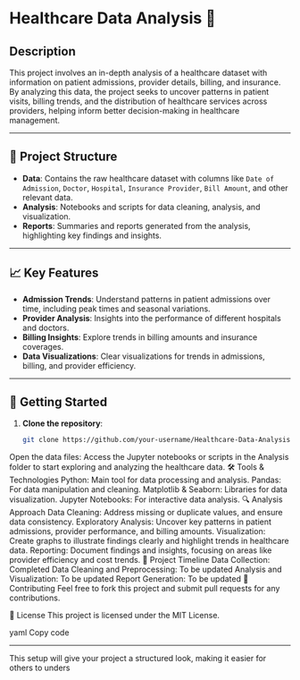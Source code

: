 # Healthcare Data Analysis 🏥

## Description
This project involves an in-depth analysis of a healthcare dataset with information on patient admissions, provider details, billing, and insurance. By analyzing this data, the project seeks to uncover patterns in patient visits, billing trends, and the distribution of healthcare services across providers, helping inform better decision-making in healthcare management.

---

## 📁 Project Structure
- **Data**: Contains the raw healthcare dataset with columns like `Date of Admission`, `Doctor`, `Hospital`, `Insurance Provider`, `Bill Amount`, and other relevant data.
- **Analysis**: Notebooks and scripts for data cleaning, analysis, and visualization.
- **Reports**: Summaries and reports generated from the analysis, highlighting key findings and insights.

---

## 📈 Key Features
- **Admission Trends**: Understand patterns in patient admissions over time, including peak times and seasonal variations.
- **Provider Analysis**: Insights into the performance of different hospitals and doctors.
- **Billing Insights**: Explore trends in billing amounts and insurance coverages.
- **Data Visualizations**: Clear visualizations for trends in admissions, billing, and provider efficiency.

---

## 🚀 Getting Started

1. **Clone the repository**:
   ```bash
   git clone https://github.com/your-username/Healthcare-Data-Analysis.git

Open the data files:
Access the Jupyter notebooks or scripts in the Analysis folder to start exploring and analyzing the healthcare data.
🛠 Tools & Technologies
Python: Main tool for data processing and analysis.
Pandas: For data manipulation and cleaning.
Matplotlib & Seaborn: Libraries for data visualization.
Jupyter Notebooks: For interactive data analysis.
🔍 Analysis Approach
Data Cleaning: Address missing or duplicate values, and ensure data consistency.
Exploratory Analysis: Uncover key patterns in patient admissions, provider performance, and billing amounts.
Visualization: Create graphs to illustrate findings clearly and highlight trends in healthcare data.
Reporting: Document findings and insights, focusing on areas like provider efficiency and cost trends.
📅 Project Timeline
Data Collection: Completed
Data Cleaning and Preprocessing: To be updated
Analysis and Visualization: To be updated
Report Generation: To be updated
🤝 Contributing
Feel free to fork this project and submit pull requests for any contributions.

📜 License
This project is licensed under the MIT License.

yaml
Copy code

---

This setup will give your project a structured look, making it easier for others to unders
